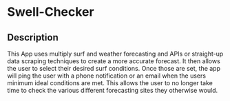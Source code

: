# Swell-Checker

## Description

This App uses multiply surf and weather forecasting and APIs or straight-up data scraping techniques to create a more accurate forecast. It then allows the user to select their desired surf conditions. Once those are set, the app will ping the user with a phone notification or an email when the users minimum ideal conditions are met. This allows the user to no longer take time to check the various different forecasting sites they otherwise would.
